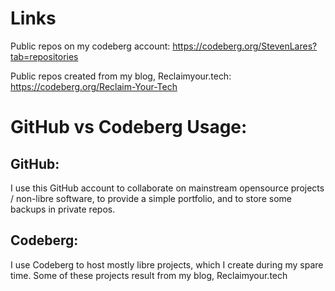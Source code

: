 # Links
Public repos on my codeberg account:
https://codeberg.org/StevenLares?tab=repositories

Public repos created from my blog, Reclaimyour.tech:
https://codeberg.org/Reclaim-Your-Tech

# GitHub vs Codeberg Usage:

## GitHub:
I use this GitHub account to collaborate on mainstream opensource projects / non-libre software, to provide a simple portfolio, and to store some backups in private repos.

## Codeberg:
I use Codeberg to host mostly libre projects, which I create during my spare time. 
Some of these projects result from my blog, Reclaimyour.tech
